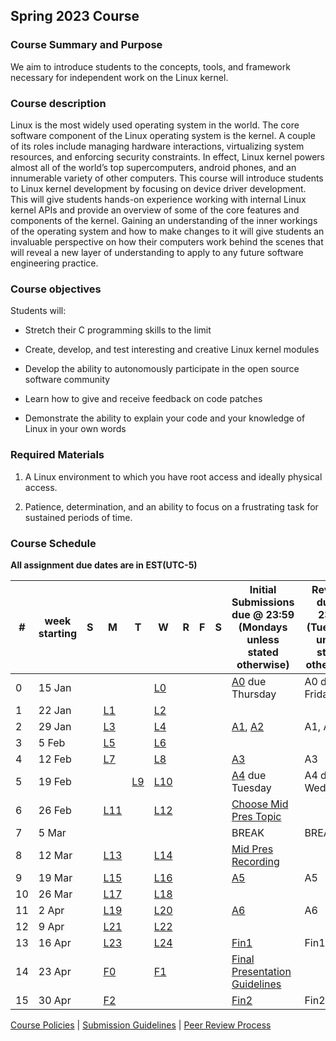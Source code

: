 ## Spring 2023 Course

### Course Summary and Purpose

We aim to introduce students to the concepts, tools, and framework necessary for independent work on the Linux kernel.

### Course description

Linux is the most widely used operating system in the world. The core software component of the Linux operating system is the kernel. A couple of its roles include managing hardware interactions, virtualizing system resources, and enforcing security constraints. In effect, Linux kernel powers almost all of the world’s top supercomputers, android phones, and an innumerable variety of other computers. This course will introduce students to Linux kernel development by focusing on device driver development. This will give students hands-on experience working with internal Linux kernel APIs and provide an overview of some of the core features and components of the kernel. Gaining an understanding of the inner workings of the operating system and how to make changes to it will give students an invaluable perspective on how their computers work behind the scenes that will reveal a new layer of understanding to apply to any future software engineering practice.

### Course objectives

Students will:

* Stretch their C programming skills to the limit

* Create, develop, and test interesting and creative Linux kernel modules

* Develop the ability to autonomously participate in the open source software community

* Learn how to give and receive feedback on code patches

* Demonstrate the ability to explain your code and your knowledge of Linux in your own words

### Required Materials

1. A Linux environment to which you have root access and ideally physical access.

2. Patience, determination, and an ability to focus on a frustrating task for sustained periods of time.

### Course Schedule

**All assignment due dates are in EST(UTC-5)**

|#| week starting|S|M|T|W|R|F|S|Initial Submissions due @ 23:59 (Mondays unless stated otherwise)|Reviews due @ 23:59 (Tuesdays unless stated otherwise)|Final Submissions due @ 23:59 (Wednesdays unless stated otherwise)|
|--|--|--|--|--|--|--|--|--|--|--|--|
|0| 15 Jan||||[L0](lectures/L0.md)||||[A0](assignments/A0.md) due Thursday|A0 due Friday|A0 due Saturday|
|1| 22 Jan||[L1](lectures/L1.md)||[L2](lectures/L2.md)|||||||
|2| 29 Jan||[L3](lectures/L3.md)||[L4](lectures/L4.md)||||[A1](assignments/A1.md), [A2](assignments/A2.md)|A1, A2|A1, A2|
|3| 5 Feb||[L5](lectures/L5.md)||[L6](lectures/L6.md)|||||||
|4| 12 Feb||[L7](lectures/L7.md)||[L8](lectures/L8.md)||||[A3](assignments/A3.md)|A3|A3|
|5| 19 Feb|||[L9](lectures/L9.md)|[L10](lectures/L10.md)||||[A4](assignments/A4.md) due Tuesday|A4 due Wednesday|A4 due Thursday|
|6| 26 Feb||[L11](lectures/L11.md)||[L12](lectures/L12.md)||||[Choose Mid Pres Topic](assignments/mid_pres_guide.md)|||
|7| 5 Mar||||||||BREAK|BREAK|BREAK|
|8| 12 Mar||[L13](lectures/L13.md)||[L14](lectures/L14.md)||||[Mid Pres Recording](assignments/mid_pres_guide.md)|||
|9| 19 Mar||[L15](lectures/L15.md)||[L16](lectures/L16.md)||||[A5](assignments/A5.md)|A5|A5|
|10| 26 Mar||[L17](lectures/L17.md)||[L18](lectures/L18.md)|||||||
|11| 2 Apr||[L19](lectures/L19.md)||[L20](lectures/L20.md)||||[A6](assignments/A6.md)|A6|A6|
|12| 9 Apr||[L21](lectures/L21.md)||[L22](lectures/L22.md)|||||||
|13| 16 Apr||[L23](lectures/L23.md)||[L24](lectures/L24.md)||||[Fin1](assignments/fin1.md)|Fin1|Fin1|
|14| 23 Apr||[F0](lectures/F0.md)||[F1](lectures/F1.md)||||[Final Presentation Guidelines](assignments/final_pres_guide.md)|||
|15| 30 Apr||[F2](lectures/F2.md)||||||[Fin2](assignments/fin2.md)|Fin2|Fin2|

[Course Policies](policies/course_policies.md) | [Submission Guidelines](policies/submission_guidelines.md) | [Peer Review Process](policies/peer_review.md)
